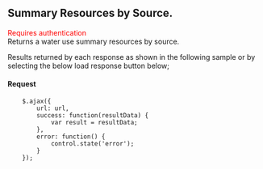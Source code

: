 ## Summary Resources by Source.
<span style="color:red">Requires authentication</span>  
Returns a water use summary resources by source.

Results returned by each response as shown in the following sample or by selecting the below load response button below;
#### Request
```
	$.ajax({
		url: url,
		success: function(resultData) { 
			var result = resultData;
		},
		error: function() {
			control.state('error');
		}
	});
```
